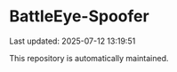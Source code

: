 # BattleEye-Spoofer

Last updated: 2025-07-12 13:19:51

This repository is automatically maintained.
